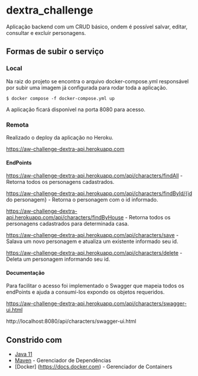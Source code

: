 # dextra_challenge
Aplicação backend com um CRUD básico, ondem é possível salvar, editar, consultar e excluir personagens.

## Formas de subir o serviço
 
### Local
Na raiz do projeto se encontra o arquivo docker-compose.yml responsável por subir uma imagem já configurada para rodar toda a aplicação.

```
$ docker compose -f docker-compose.yml up
``` 
A aplicação ficará disponível na porta 8080 para acesso.
	
### Remota
Realizado o deploy da aplicação no Heroku.

https://aw-challenge-dextra-api.herokuapp.com

#### EndPoints

https://aw-challenge-dextra-api.herokuapp.com/api/characters/findAll  - Retorna todos os personagens cadastrados.

https://aw-challenge-dextra-api.herokuapp.com/api/characters/findById/{id do personagem}  - Retorna o personagem com o id informado.

https://aw-challenge-dextra-api.herokuapp.com/api/characters/findByHouse  - Retorna todos os personagens cadastrados para determinada casa.

https://aw-challenge-dextra-api.herokuapp.com/api/characters/save  - Salava um novo personagem e atualiza um existente informado seu id.

https://aw-challenge-dextra-api.herokuapp.com/api/characters/delete  - Deleta um personagem informando seu id.

#### Documentação

Para facilitar o acesso foi implementado o Swagger que mapeia todos os endPoints e ajuda a consumí-los expondo os objetos requeridos.

https://aw-challenge-dextra-api.herokuapp.com/api/characters/swagger-ui.html

http://localhost:8080/api/characters/swagger-ui.html

## Constrido com
*  [Java 11](https://docs.oracle.com/en/java/javase/11/)
*  [Maven](https://maven.apache.org/) - Gerenciador de Dependências
*  [Docker] (https://docs.docker.com) - Gerenciador de Containers  